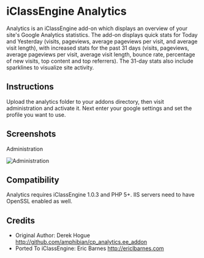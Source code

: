 # iClassEngine Analytics

Analytics is an iClassEngine add-on which displays an overview of your site's Google Analytics statistics. The add-on displays quick stats for Today and Yesterday (visits, pageviews, average pageviews per visit, and average visit length), with increased stats for the past 31 days (visits, pageviews, average pageviews per visit, average visit length, bounce rate, percentage of new visits, top content and top referrers). The 31-day stats also include sparklines to visualize site activity.

## Instructions

Upload the analytics folder to your addons directory, then visit administration and activate it. Next enter your google settings and set the profile you want to use.

## Screenshots

Administration

![Administration](http://github.com/ericbarnes/ice-analytics/raw/master/screenshots/admin.png "Administration")

## Compatibility

Analytics requires iClassEngine 1.0.3 and PHP 5+. IIS servers need to have OpenSSL enabled as well.

## Credits

  * Original Author: Derek Hogue <http://github.com/amphibian/cp_analytics.ee_addon>
  * Ported To iClassEngine: Eric Barnes <http://ericlbarnes.com>
